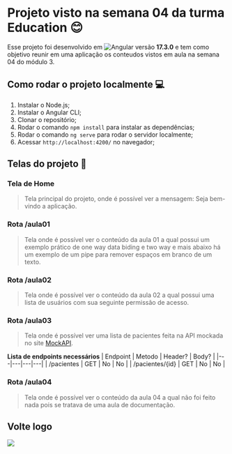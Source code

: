 # Projeto visto na semana 04 da turma Education :blush:
Esse projeto foi desenvolvido em ![Angular](https://img.shields.io/badge/angular-%23DD0031.svg?style=for-the-badge&logo=angular&logoColor=white) versão **17.3.0** e tem como objetivo reunir em uma aplicação os conteudos vistos em aula na semana 04 do módulo 3.

## Como rodar o projeto localmente :computer:
1. Instalar o Node.js;
2. Instalar o Angular CLI;
3. Clonar o repositório;
4. Rodar o comando `npm install` para instalar as dependências;
5. Rodar o comando `ng serve` para rodar o servidor localmente;
6. Acessar `http://localhost:4200/` no navegador;

## Telas do projeto :mag_right:

### Tela de Home
> Tela principal do projeto, onde é possível ver a mensagem: Seja bem-vindo a aplicação.

### Rota /aula01
> Tela onde é possível ver o conteúdo da aula 01 a qual possui um exemplo prático de one way data biding e two way e mais abaixo há um exemplo de um pipe para remover espaços em branco de um texto.

### Rota /aula02
> Tela onde é possível ver o conteúdo da aula 02 a qual possui uma lista de usuários com sua seguinte permissão de acesso.

### Rota /aula03
> Tela onde é possível ver uma lista de pacientes feita na API mockada no site [MockAPI](https://mockapi.io).

**Lista de endpoints necessários**
| Endpoint  | Metodo  | Header?  | Body?  |
|---|---|---|---|
| /pacientes  | GET  |  No  | No  |
| /pacientes/{id}  | GET  | No  | No  |


### Rota /aula04
> Tela onde é possível ver o conteúdo da aula 04 a qual não foi feito nada pois se tratava de uma aula de documentação.

## Volte logo
<img src="https://media4.giphy.com/media/v1.Y2lkPTc5MGI3NjExYWJ2dnptNzRtM29xZDU2dmY4aHp4MWdoY2VnNXAwc296YW9laWJoMyZlcD12MV9pbnRlcm5hbF9naWZfYnlfaWQmY3Q9Zw/L2UdIWuCRbUL6/giphy.webp">




<!-- 

Exemplos de markdown

---- hiperlink em um texto
[Texto com hiperlink](https://seulinkaqui.com.br/)

<img alt="GIF" src="https://media.giphy.com/media/hvRJCLFzcasrR4ia7z/giphy.gif" width="100" height="120" />
 
**Texto em bold**

---- Exemplo de lista
- 👨🏽‍💻 item 1
- 👾 item 2
- 💬 item 3

> exemplo blockquote


---- json
```json
{
 "nome":"Exemplo"
 "idade":"12"
}
```


---- Tabela

| Tables   |      Are      |  Cool |
|----------|:-------------:|------:|
| col 1 is |  left-aligned | $1600 |
| col 2 is |    centered   |   $12 |
| col 3 is | right-aligned |    $1 | -->


